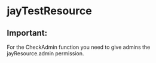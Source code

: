 # jayTestResource

## Important:
For the CheckAdmin function you need to give admins the jayResource.admin permission.
